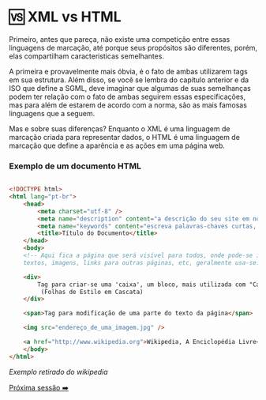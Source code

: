 <h1>🆚 XML vs HTML</h1>

<p>Primeiro, antes que pareça, não existe uma competição entre essas linguagens de marcação, até porque seus propósitos são diferentes, porém, elas compartilham caracteristicas semelhantes.</p>
<p>A primeira e provavelmente mais óbvia, é o fato de ambas utilizarem tags em sua estrutura. Além disso, se você se lembra do capítulo anterior e da ISO que define a SGML, deve imaginar que algumas de suas semelhanças podem ter relação com o fato de ambas seguirem essas especificações, mas para além de estarem de acordo com a norma, são as mais famosas linguagens que a seguem.</p>
<p>Mas e sobre suas diferenças? Enquanto o XML é uma linguagem de marcação criada para representar dados, o HTML é uma linguagem de marcação que define a aparência e as ações em uma página web.</p>

<h3>Exemplo de um documento HTML</h3>

~~~~html

<!DOCTYPE html>
<html lang="pt-br">
    <head>
        <meta charset="utf-8" />
        <meta name="description" content="a descrição do seu site em no máximo 90 caracteres">
        <meta name="keywords" content="escreva palavras-chaves curtas, máximo 150 caracteres">
        <title>Título do Documento</title>
    </head>
    <body>
    <!-- Aqui fica a página que será visível para todos, onde pode-se inserir
    textos, imagens, links para outras páginas, etc, geralmente usa-se: -->

    <div>
        Tag para criar-se uma 'caixa', um bloco, mais utilizada com "Cascading Style Sheets
         (Folhas de Estilo em Cascata)
    </div>

    <span>Tag para modificação de uma parte do texto da página</span>

    <img src="endereço_de_uma_imagem.jpg" />

    <a href="http://www.wikipedia.org">Wikipedia, A Enciclopédia Livre</a>
    </body>
</html>

~~~~

*Exemplo retirado do wikipedia*

[Próxima sessão ➡️](estrutura.md)